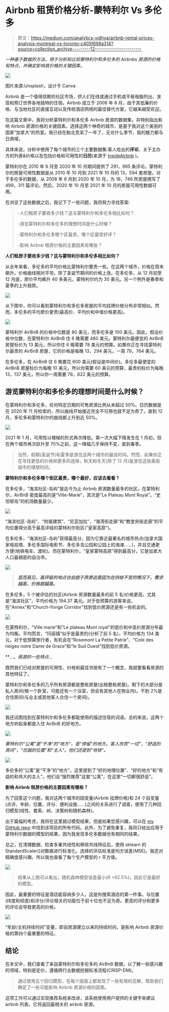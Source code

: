 # Airbnb 租赁价格分析-蒙特利尔 Vs 多伦多

> 原文：<https://medium.com/analytics-vidhya/airbnb-rental-prices-analysis-montreal-vs-toronto-c405f698a314?source=collection_archive---------12----------------------->

*一种基于数据的方法，用于分析和比较蒙特利尔和多伦多的 Airbnbs 房源的价格和特点，并确定影响其价格的关键因素。*

![](img/0707c5d138cbbd15b3f4e33d4fe359e3.png)

图片来源:Unsplash，设计于 Canva

Airbnb 是一个值得信赖的社区市场，供人们在线或通过手机或平板电脑列出、发现和预订世界各地独特的住宿。Airbnb 成立于 2008 年 8 月，由于其低廉的价格、与当地社区的直接互动以及传统酒店网络的最佳替代方案，它越来越受欢迎。

在这篇文章中，我将分析蒙特利尔和多伦多 Airbnb 房源的数据集，并特别指出影响 Airbnb 房源价格的关键因素。选择这两个神奇的城市，是基于我对这个美丽的国家“加拿大”的热爱。我已经在魁北克呆了一年了，无论什么季节，我的魅力都与日俱增。

具体来说，分析中使用了每个城市的三个主要数据集:客人给出的**评论**、关于主办方的列表&价格以及包括价格和可用性的**日历**(来源于 [InsideAirbnb](http://insideairbnb.com/get-the-data.html) )。

蒙特利尔在 2010 年 6 月至 2020 年 10 月期间提供了 291，965 条评论。蒙特利尔的房屋可用性数据是从 2010 年 10 月到 2021 年 10 月的 13，594 套房屋。对于多伦多的数据，从 2008 年 8 月到 2020 年 10 月，为 18，746 所房屋撰写了 499，311 篇评论。然后，2020 年 10 月至 2021 年 10 月的房屋可用性数据可用。

在浏览了这些数据之后，我记下了一些问题，我将努力寻找答案:

> -人们租房子要收多少钱？这与蒙特利尔和多伦多相比如何？
> 
> -游览蒙特利尔和多伦多的理想时间是什么时候？
> 
> -蒙特利尔和多伦多哪个区最贵，哪个区最受好评？
> 
> -影响 Airbnb 租房价格的主要因素有哪些？

**人们租房子要收多少钱？这与蒙特利尔和多伦多相比如何？**

从全年来看，多伦多的平均价格比蒙特利尔要贵一些。在这两个城市，价格在周末飙升。价格曲线相对平坦，除了圣诞节期间的价格上涨。在多伦多，从 12 月初至 12 月底，房价平均飙升 40 多美元，蒙特利尔约为 30 美元。另一个例外是春季和夏季的上升趋势。

![](img/304ef33b4a34981521d257948b7083a7.png)

从下图中，你可以看到蒙特利尔和多伦多房屋的平均挂牌价格分布非常相似。然而，多伦多的平均房价更贵(最高价、平均价和中值价格更高)。

![](img/1da26b9f3dd8f8d5890eefa9bf5cf0fa.png)

蒙特利尔 AirBnB 的价格中位数是 80 美元，而多伦多是 100 美元。因此，假设价格中位数，在蒙特利尔 AirBnB 住 6 晚需要 480 美元。蒙特利尔最便宜的 AirBnB 房屋标价为 13 美元，所以你住 6 晚需要 78 美元的预算。如果你正在寻找蒙特利尔最贵的 AirBnB 房屋，它的价格是每晚 13，294 美元，一周 79，764 美元。

在多伦多，在 AirBnB 住 6 晚要花 600 美元(假设是中间价)。多伦多最便宜的 AirBnB 房屋标价为每晚 10 美元，所以你需要 60 美元的预算，最贵的标价为每晚 13，137 美元，所以你一周需要 78，822 美元的预算。

## 游览蒙特利尔和多伦多的理想时间是什么时候？

在蒙特利尔和多伦多，任何特定日期的可售房源比例从未超过 50%。日历数据是在 2020 年 11 月检索的，所以曲线开始接近完全不可用也就不足为奇了。直到 12 月，多伦多和蒙特利尔的曲线都上升到近 50%。

![](img/8d2ba1919b06dae83815da1e328576e5.png)

2021 年 1 月，可用性以楼梯的形式再次降低。第一次大幅下降发生在 1 月初，但在两个城市再次跃升至 70%之前，这一降幅几乎保持不变，直到春季。

> 当然，假期(圣诞节)和夏季是游览这两个城市的最佳时间。然而，如果你正在寻找更低的价格和更多的选择，秋天和冬天(除了 12 月)是游览这些美丽城市的理想时间。

**蒙特利尔和多伦多哪个街区最贵，哪个最好，应该去看看？**

在多伦多，“海滨社区-岛屿”是迄今为止 Airbnb 房源数量最多的社区。在蒙特利尔，AirBnB 密度最高的是“Ville-Marie”，其次是“Le Plateau Mont Royal”。“史坦顿岛”的机场数量最少。

![](img/7a2da73df0d3ecbe0f3dc7794fd281d4.png)

“海滨社区-岛屿”、“附属建筑”、“尼亚加拉”、“海湾街走廊”和“教堂央街走廊”的平均位置得分高于最高评级的蒙特利尔街区(“皇家高原”)。

在多伦多，“海滨社区-岛屿”获得最高分，因为它靠近最著名的城市热点(加拿大国家电视塔、多伦多国际电影节、多伦多岛公园和公园上的海滩……)，并且交通更方便(地铁电车、渡轮)。而在蒙特利尔，“皇家蒙特高原”得到最高分，它是加拿大人口最稠密的自治市。

![](img/2e3ee7e9e6635f8df46589a0462d665d.png)

> ***显而易见，高评级的地点也会趋于昂贵这是因为在供给不变的情况下，需求越高，价格就越高。***

在多伦多，5 个被评估的社区(Airbnb 房源数量最多的前 5 名)价格更高，尤其是“海滨社区”，平均价格为 194.37 美元。对于低预算的游客来说，在“Annex”和“Church-Yonge Corridor”找到低价房源还是有一些机会的。

![](img/a2897fbb7102e3ca4ce9f3a80e2dc069.png)

在蒙特利尔，“Ville marie”和“Le plateau Mont royal”的低价和中高价房源分布最为均衡。平均而言，“玛丽镇”似乎是最贵的(分析了前 5 名)，平均价格为 134 美元。对于低预算旅行者，有机会在“Rosemont La Petite Patrie”、“Cote des neiges notre Dame de Grace”和“le Sud Ouest”找到低价房源。

***…。*房源的一些特点…**

既然我们已经对房屋的可用性、价格和最佳邻居有了一个概念，我就要看看房源的其他特征了。

蒙特利尔和多伦多的几乎所有房源都是整栋房屋(出租整栋房屋)。剩下的大部分是私人房间(租一个卧室，可能还有一个浴室，但会有其他人在物业内)。不到 2%是合住房间(与业主或其他客人合住一个房间)。

![](img/fb0ca223ad90a1f8ffce63998cf55edb.png)

我还试图找到在蒙特利尔和多伦多都能使用的描述住宿的词语。总的来说，这两个地方听起来都是入住 AirBnB 的好地方。

![](img/2c4f89ec566a3c8d8164e88b8aa083e5.png)

*蒙特利尔“公寓”是“干净”的“地方”，是“停留”的地方。客人欣赏“一切”，“舒适的房间”，“优越的位置”和“主人”。他们还提到“地铁”。*

![](img/f8a81cc33ece6855758375fc6957c6c2.png)

多伦多的“公寓”是“干净”的“地方”。这里提到了“好的地理位置”、“好的地方”和“有益的和伟大的主人”。他们会“强烈推荐”这套“公寓”，在这里“一切都很舒适”。

**影响 Airbnb 租房价格的主要因素有哪些？**

为了回答这个问题，我对这两个城市的因变量(Airbnb 挂牌价格)和 24 个自变量(点评、年龄、位置、评分、便利设施……)之间的关系进行了调查，使用了几种回归模型(线性、套索、岭、决策树和随机森林)。

出于篇幅的考虑，我将在这里跳过模型结果，但是如果您感兴趣，可以在 [my GitHub repo](https://github.com/Fuenj/Airbnb-Rental-Price-prediction) 中找到该项目的所有代码。此外，为了避免重复，我将只给出应用于蒙特利尔数据的模型的结果，因为我发现多伦多数据也有相同的结果。

总之，在清理数据、检查多重共线性和移除共线特征后，使用 sklearn 的 StandardScaler()对数据进行标准化。选择的评估标准是均方误差(MSE)。我还对精确度感兴趣，所以我也查看了每个生产模型的 r 平方值。

![](img/10c2c3ede0ef5afde5176a223bbbd61c.png)

> 结果从上图可以看出，随机森林模型误差最小(R =92.5%)。因此它是最好的模型。

因此，最重要的特征是酒店能容纳多少人，这是你搜索酒店的第一件事。与位置(纬度和经度)和评分/评论相关的功能位于前十位也不足为奇。更高的评分和更多的评论会导致更高的价格。

![](img/f571bbc345f21c889401d0a60ae3c9f7.png)

“年龄/主机持续时间”变量，即自房源建立以来的持续时间，是影响 Airbnb 房源价格的第四个最重要的特征。

## **结论**

在本文中，我们查看了来自蒙特利尔和多伦多的 AirBnB 数据，以了解一些感兴趣的领域，特别是定价，遵循跨行业数据挖掘标准流程(CRISP-DM)。

> 通过使用五个回归模型，在每个层面上都发现了一些有用的见解，帮助我们确定了一些可能影响 Airbnb 房源价格的因素。

这项工作可以通过实现推荐系统来改进，该系统使用用户提供的关键字来建议 airbnb 列表。它将返回最相关的 airbnb 房源。